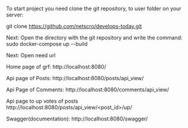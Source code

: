 To start project you need clone the git repository, 
to user folder on your server:

git clone https://github.com/netscro/develops-today.git

Next:
Open the directory with the git repository
and write the command:
sudo docker-compose up --build

Next:
Open need url

Home page of grf:
http://localhost:8080/

Api page of Posts:
http://localhost:8080/posts/api_view/

Api Page of Comments:
http://localhost:8080/comments/api_view/

Api page to up votes of posts
http://localhost:8080/posts/api_view/<post_id>/up/

Swagger(documentation):
http://localhost:8080/swagger/
